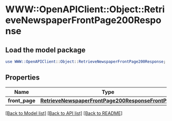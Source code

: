 # WWW::OpenAPIClient::Object::RetrieveNewspaperFrontPage200Response

## Load the model package
```perl
use WWW::OpenAPIClient::Object::RetrieveNewspaperFrontPage200Response;
```

## Properties
Name | Type | Description | Notes
------------ | ------------- | ------------- | -------------
**front_page** | [**RetrieveNewspaperFrontPage200ResponseFrontPage**](RetrieveNewspaperFrontPage200ResponseFrontPage.md) |  | [optional] 

[[Back to Model list]](../README.md#documentation-for-models) [[Back to API list]](../README.md#documentation-for-api-endpoints) [[Back to README]](../README.md)


